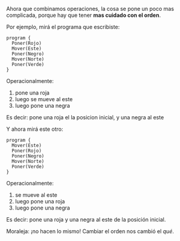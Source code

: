 Ahora que combinamos operaciones, la cosa se pone un poco mas complicada, porque hay que tener **mas cuidado con el orden**.

Por ejemplo, mirá el programa que escribiste:

```puppet
program {
  Poner(Rojo)
  Mover(Este)
  Poner(Negro)
  Mover(Norte)
  Poner(Verde)
}
```

Operacionalmente:

1. pone una roja
1. luego se mueve al este
1. luego pone una negra

Es decir: pone una roja el la posicion inicial, y una negra al este

Y ahora mirá este otro:

```puppet
program {
  Mover(Este)
  Poner(Rojo)
  Poner(Negro)
  Mover(Norte)
  Poner(Verde)
}
```

Operacionalmente:

1. se mueve al este
1. luego pone una roja
1. luego pone una negra

Es decir: pone una roja y una negra al este de la posición inicial.

Moraleja: ¡no hacen lo mismo! Cambiar el orden nos cambió el _qué_.

